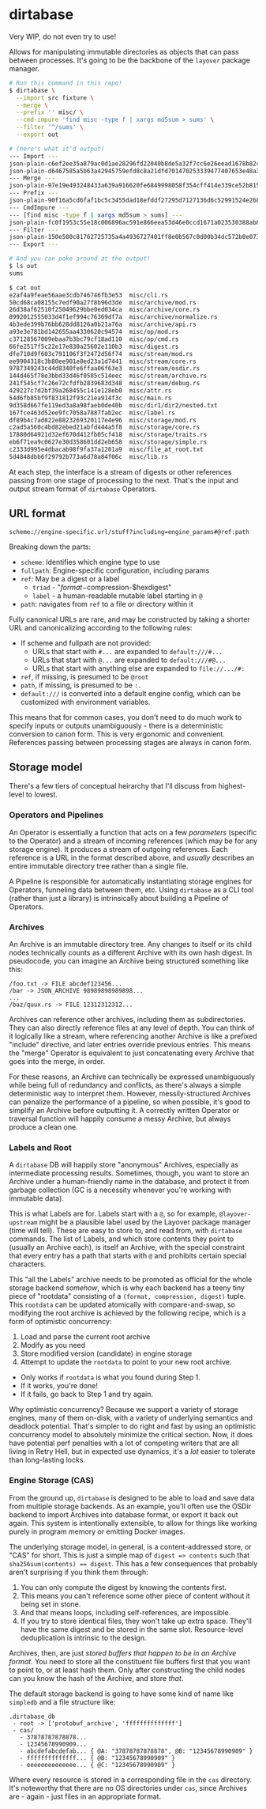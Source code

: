 dirtabase
=========

Very WIP, do not even try to use!

Allows for manipulating immutable directories as objects that can pass between
processes. It's going to be the backbone of the `layover` package manager.

```bash
# Run this command in this repo!
$ dirtabase \
  --import src fixture \
  --merge \
  --prefix '' misc/ \
  --cmd-impure 'find misc -type f | xargs md5sum > sums' \
  --filter '^/sums' \
  --export out

# (here's what it'd output)
--- Import ---
json-plain-c6ef2ee35a879ac0d1ae28296fd22040b8de5a32f7cc6e26eead1678b8243745
json-plain-d6467585a5b63a42945759efd8c8a21dfd701470253339477407653e48a3643a
--- Merge ---
json-plain-97e19e493248433a639a916620fe6849998058f354cff414e339ce52b8155685
--- Prefix ---
json-plain-90f16a5cd6faf1bc5c3455dad18efddf27295d7127136d6c52991524e268ea30
--- CmdImpure ---
--- [find misc -type f | xargs md5sum > sums] ---
json-plain-fc0f1953c55e18c006896ac591e866eea53d46e0ccd1671a023530388ab854ab
--- Filter ---
json-plain-150e580c81762725735a4a4936727401ff8e0b567c0d00b34dc572b0e073eff9
--- Export ---

# And you can poke around at the output!
$ ls out
sums

$ cat out
e2af4a9feae56aae3cdb746746fb3e53  misc/cli.rs
50cd68ca08155c7edf90a27f8b96d3de  misc/archive/mod.rs
26d38af62510f25049629bbe0ed034ca  misc/archive/core.rs
8992012555033d4f1ef994c76369df7a  misc/archive/normalize.rs
4b3ede399b76bb628dd8126a0b21a76a  misc/archive/api.rs
a93e3e781bd142655aa4330620c94574  misc/op/mod.rs
c37128567009ebaa7b3bc79cf18ad110  misc/op/cmd.rs
66fe2517f5c22e17e830a25602e110b3  misc/digest.rs
dfe710d9f603c791106f3f2472d56f74  misc/stream/mod.rs
ee9904318c3b80ee901e0ed23a1d7441  misc/stream/core.rs
9787349243c44d8340fe6ffaa06f63e3  misc/stream/osdir.rs
144d465f78e3bbd33d46f0585c514eec  misc/stream/archive.rs
241f545cf7c26e72cfdfb2839683d348  misc/stream/debug.rs
429227c7d2bf39a268455c141e128eb0  misc/attr.rs
54d6fb85bf9f831812f93c21ea914f3c  misc/main.rs
9d358d667fe119ed3a8a98faeb0de40b  misc/dir1/dir2/nested.txt
167fce463d52ee9fc7058a7887fab2ec  misc/label.rs
df89b4c7ad822e8823269320117e4e96  misc/storage/mod.rs
c2ad5a560c4bd82ebed21abfd444a5f8  misc/storage/core.rs
17880d64921d32ef670d412fb05cf418  misc/storage/traits.rs
eb6f71ea9c0627e30d358601dd2eb658  misc/storage/simple.rs
c2333d995e4dbacab98f9fa37a1201a9  misc/file_at_root.txt
5d4848dbb6f29792b773a6d78a84f06c  misc/lib.rs
```

At each step, the interface is a stream of digests or other references
passing from one stage of processing to the next. That's the input and
output stream format of `dirtabase` Operators.

## URL format

```
scheme://engine-specific.url/stuff?including=engine_params#@ref:path
```

Breaking down the parts:

 * `scheme`: Identifies which engine type to use
 * `fullpath`: Engine-specific configuration, including params
 * `ref`: May be a digest or a label
   * `triad` - "$format-$compression-$hexdigest"
   * `label` - a human-readable mutable label starting in `@`
 * `path`: navigates from `ref` to a file or directory within it

Fully canonical URLs are rare, and may be constructed by taking a shorter URL
and canonicalizing according to the following rules:

 * If scheme and fullpath are not provided:
   * URLs that start with `#...` are expanded to `default:///#...`
   * URLs that start with `@...` are expanded to `default:///#@...`
   * URLs that start with anything else are expanded to `file://.../#:`
 * `ref`, if missing, is presumed to be `@root`
 * `path`, if missing, is presumed to be `:.`
 * `default:///` is converted into a default engine config, which can be customized with environment variables.

This means that for common cases, you don't need to do much work to specify
inputs or outputs unambiguously - there is a deterministic conversion to canon form.
This is very ergonomic and convenient. References passing between processing
stages are always in canon form.

## Storage model

There's a few tiers of conceptual heirarchy that I'll discuss from highest-level to lowest.

### Operators and Pipelines

An Operator is essentially a function that acts on a few _parameters_ (specific to the Operator) and a stream of incoming references (which may be for any storage engine). It produces a stream of outgoing references. Each reference is a URL in the format described above, and _usually_ describes an entire immutable directory tree rather than a single file.

A Pipeline is responsible for automatically instantiating storage engines for Operators, funneling data between them, etc. Using `dirtabase` as a CLI tool (rather than just a library) is intrinsically about building a Pipeline of Operators.

### Archives

An Archive is an immutable directory tree. Any changes to itself or its child nodes technically counts as a different Archive with its own hash digest. In pseudocode, you can imagine an Archive being structured something like this:

```
/foo.txt -> FILE abcdef123456...
/bar -> JSON_ARCHIVE 98989898989898...
...
/baz/quux.rs -> FILE 12312312312...
```

Archives can reference other archives, including them as subdirectories. They can also directly reference files at any level of depth. You can think of it logically like a stream, where referencing another Archive is like a prefixed "include" directive, and later entries override previous entries. This means the "merge" Operator is equivalent to just concatenating every Archive that goes into the merge, in order.

For these reasons, an Archive can technically be expressed unambiguously while being full of redundancy and conflicts, as there's always a simple deterministic way to interpret them. However, messily-structured Archives can penalize the performance of a pipeline, so when possible, it's good to simplify an Archive before outputting it. A correctly written Operator or traversal function will happily consume a messy Archive, but always produce a clean one.

### Labels and Root

A `dirtabase` DB will happily store "anonymous" Archives, especially as intermediate processing results. Sometimes, though, you want to store an Archive under a human-friendly name in the database, and protect it from garbage collection (GC is a necessity whenever you're working with immutable data).

This is what Labels are for. Labels start with a `@`, so for example, `@layover-upstream` might be a plausible label used by the Layover package manager (time will tell). These are easy to store to, and read from, with `dirtabase` commands. The list of Labels, and which store contents they point to (usually an Archive each), is itself an Archive, with the special constraint that every entry has a path that starts with `@` and prohibits certain special characters.

This "all the Labels" archive needs to be promoted as official for the whole storage backend _somehow_, which is why each backend has a teeny tiny piece of "rootdata" consisting of a `(format, compression, digest)` tuple. This `rootdata` can be updated atomically with compare-and-swap, so modifying the root archive is achieved by the following recipe, which is a form of optimistic concurrency:

1. Load and parse the current root archive
2. Modify as you need
3. Store modified version (candidate) in engine storage
4. Attempt to update the `rootdata` to point to your new root archive.
  * Only works if `rootdata` is what you found during Step 1.
  * If it works, you're done!
  * If it fails, go back to Step 1 and try again.

Why optimistic concurrency? Because we support a variety of storage engines, many of them on-disk, with a variety of underlying semantics and deadlock potential. That's simpler to do right and fast by using an optimistic concurrency model to absolutely minimize the critical section. Now, it does have potential perf penalties with a lot of competing writers that are all living in Retry Hell, but in expected use dynamics, it's a _lot_ easier to tolerate than long-lasting locks.

### Engine Storage (CAS)

From the ground up, `dirtabase` is designed to be able to load and save data from multiple storage backends. As an example, you'll often use the OSDir backend to import Archives into database format, or export it back out again. This system is intentionally extensible, to allow for things like working purely in program memory or emitting Docker images.

The underlying storage model, in general, is a content-addressed store, or "CAS" for short. This is just a simple map of `digest => contents` such that `sha256sum(contents) == digest`. This has a few consequences that probably aren't surprising if you think them through:

 1. You can only compute the digest by knowing the contents first.
 2. This means you can't reference some other piece of content without it being set in stone.
 3. And that means loops, including self-references, are impossible.
 4. If you try to store identical files, they won't take up extra space. They'll have the same digest and be stored in the same slot. Resource-level deduplication is intrinsic to the design.

Archives, then, are just _stored buffers that happen to be in an Archive format._ You need to store all the constituent file buffers first that you want to point to, or at least hash them. Only after constructing the child nodes can you know the hash of the Archive, and store _that_.

The default storage backend is going to have some kind of name like `simpledb` and a file structure like:

```
.dirtabase_db
 - root -> ['protobuf_archive', 'ffffffffffffff']
 - cas/
   - 37878787878878...
   - 12345678990909...
   - abcdefabcdefab... { @A: "37878787878878", @B: "12345678990909" }
   - ffffffffffffff... { @B: "12345678990909" }
   - eeeeeeeeeeeeee... { @C: "12345678990909" }
```

Where every resource is stored in a corresponding file in the `cas` directory. It's noteworthy that there are no OS directories under `cas`, since Archives are - again - just files in an appropriate format.
